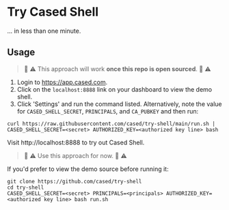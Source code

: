 # Try Cased Shell

... in less than one minute.

## Usage

> :construction: :warning: This approach will work **once this repo is open sourced**. :construction: :warning:

1. Login to https://app.cased.com.
2. Click on the `localhost:8888` link on your dashboard to view the demo shell.
3. Click 'Settings' and run the command listed. Alternatively, note the value for `CASED_SHELL_SECRET`, `PRINCIPALS`, and `CA_PUBKEY` and then run:

```shell
curl https://raw.githubusercontent.com/cased/try-shell/main/run.sh | CASED_SHELL_SECRET=<secret> AUTHORIZED_KEY=<authorized key line> bash
```

Visit http://localhost:8888 to try out Cased Shell.

> :construction: :warning: Use this approach for now. :construction: :warning:

If you'd prefer to view the demo source before running it:

```shell
git clone https://github.com/cased/try-shell
cd try-shell
CASED_SHELL_SECRET=<secret> PRINCIPALS=<principals> AUTHORIZED_KEY=<authorized key line> bash run.sh
```